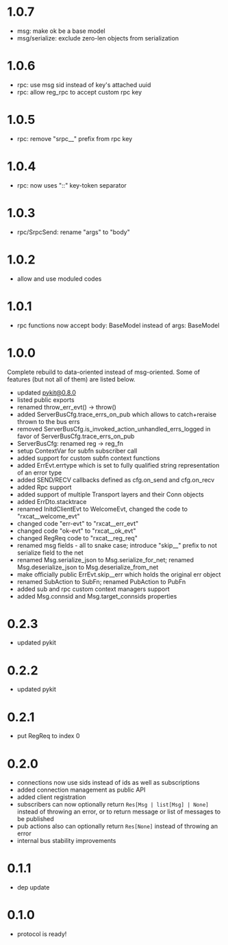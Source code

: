 # 1.0.7

- msg: make ok be a base model
- msg/serialize: exclude zero-len objects from serialization

# 1.0.6

- rpc: use msg sid instead of key's attached uuid
- rpc: allow reg_rpc to accept custom rpc key

# 1.0.5

- rpc: remove "srpc__" prefix from rpc key

# 1.0.4

- rpc: now uses "::" key-token separator

# 1.0.3

- rpc/SrpcSend: rename "args" to "body"

# 1.0.2

- allow and use moduled codes

# 1.0.1

- rpc functions now accept body: BaseModel instead of args: BaseModel

# 1.0.0

Complete rebuild to data-oriented instead of msg-oriented. Some of features (but not all of them) are listed below.

- updated pykit@0.8.0
- listed public exports
- renamed throw_err_evt() -> throw()
- added ServerBusCfg.trace_errs_on_pub which allows to catch+reraise thrown to the bus errs
- removed ServerBusCfg.is_invoked_action_unhandled_errs_logged in favor of ServerBusCfg.trace_errs_on_pub
- ServerBusCfg: renamed reg -> reg_fn
- setup ContextVar for subfn subscriber call
- added support for custom subfn context functions
- added ErrEvt.errtype which is set to fully qualified string representation of an error type
- added SEND/RECV callbacks defined as cfg.on_send and cfg.on_recv
- added Rpc support
- added support of multiple Transport layers and their Conn objects
- added ErrDto.stacktrace
- renamed InitdClientEvt to WelcomeEvt, changed the code to "rxcat__welcome_evt"
- changed code "err-evt" to "rxcat__err_evt"
- changed code "ok-evt" to "rxcat__ok_evt"
- changed RegReq code to "rxcat__reg_req"
- renamed msg fields - all to snake case; introduce "skip__" prefix to not serialize field to the net
- renamed Msg.serialize_json to Msg.serialize_for_net; renamed Msg.deserialize_json to Msg.deserialize_from_net
- make officially public ErrEvt.skip__err which holds the original err object
- renamed SubAction to SubFn; renamed PubAction to PubFn
- added sub and rpc custom context managers support
- added Msg.connsid and Msg.target_connsids properties

# 0.2.3

- updated pykit

# 0.2.2

- updated pykit

# 0.2.1

- put RegReq to index 0

# 0.2.0

- connections now use sids instead of ids as well as subscriptions
- added connection management as public API
- added client registration
- subscribers can now optionally return `Res[Msg | list[Msg] | None]`
  instead of throwing an error, or to return message or list of messages to
  be published
- pub actions also can optionally return `Res[None]` instead of throwing an
  error
- internal bus stability improvements

# 0.1.1

- dep update

# 0.1.0

- protocol is ready!
